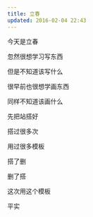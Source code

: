 ```yaml
---
title: 立春
updated: 2016-02-04 22:43
---
```


今天是立春

忽然很想学习写东西

但是不知道该写什么

很早前也很想学画东西

同样不知道该画什么

先把站搭好

搭过很多次

用过很多模板

搭了删

删了搭

这次用这个模板

平实